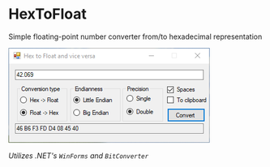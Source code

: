 # HexToFloat
Simple floating-point number converter from/to hexadecimal representation

![Screenshot](screenshot.png)

_Utilizes .NET's `WinForms` and `BitConverter`_
